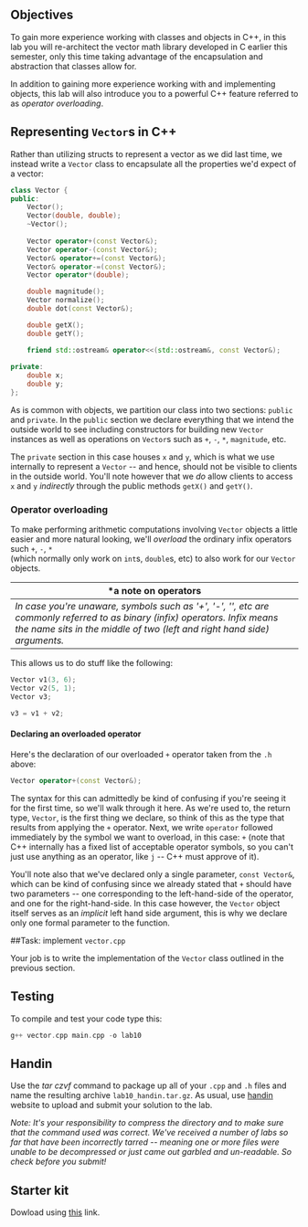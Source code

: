 ## Objectives

To gain more experience working with classes and objects in C++, in this lab you will 
re-architect the vector math library developed in C earlier this semester, only this 
time taking advantage of the encapsulation and abstraction that classes allow for.

In addition to gaining more experience working with and implementing objects, this lab 
will also introduce you to a powerful C++ feature referred to as *operator overloading*.

## Representing `Vector`s in C++

Rather than utilizing structs to represent a vector as we did last time, we instead
write a `Vector` class to encapsulate all the properties we'd expect of a vector:

```c++
class Vector {
public:
    Vector();
    Vector(double, double);
    ~Vector();
	
    Vector operator+(const Vector&);
    Vector operator-(const Vector&);
    Vector& operator+=(const Vector&);
    Vector& operator-=(const Vector&);
    Vector operator*(double);

    double magnitude();
    Vector normalize();
    double dot(const Vector&);

    double getX();
    double getY();

    friend std::ostream& operator<<(std::ostream&, const Vector&);
    
private:
    double x;
    double y;
};
```
As is common with objects, we partition our class into two sections: `public` and 
`private`. In the `public` section we declare everything that we intend the outside world 
to see including constructors for building new `Vector` instances as well as operations 
on `Vector`s such as `+`, `-`, `*`, `magnitude`, etc. 

The `private` section in this case houses `x` and `y`, which is what we use internally to
represent a `Vector` -- and hence, should not be visible to clients in the outside world. 
You'll note however that we *do* allow clients to access `x` and `y` *indirectly* through 
the public methods `getX()` and `getY()`.

### Operator overloading

To make performing arithmetic computations involving `Vector` objects a little easier and 
more natural looking, we'll *overload* the ordinary infix operators such `+`, `-`, `*`  
(which normally only work on `int`s, `double`s, etc) to also work for our `Vector` 
objects. 

|*a note on operators|
|-------------|
|*In case you're unaware, symbols such as '+', '-', '\', etc are commonly referred to as binary (infix) operators. Infix means the name sits in the middle of two (left and right hand side) arguments.*|

This allows us to do stuff like the following:
```c++
Vector v1(3, 6);
Vector v2(5, 1);
Vector v3;

v3 = v1 + v2;
```

#### Declaring an overloaded operator

Here's the declaration of our overloaded `+` operator taken from the `.h` above:

```c++
Vector operator+(const Vector&);
```
The syntax for this can admittedly be kind of confusing if you're seeing it for the first time, so we'll walk through it here. As we're used to, the return type, `Vector`, is the first thing we declare, so think of this as the type that results from applying the `+` operator. Next, we write `operator` followed immediately by the symbol we want to overload, in this case: `+` (note that C++ internally has a fixed list of acceptable operator symbols, so you can't just use anything as an operator, like `j` -- C++ must approve of it).

You'll note also that we've declared only a single parameter, `const Vector&`, which can be kind of confusing since we already stated that `+` should have two parameters -- one corresponding to the left-hand-side of the operator, and one for the right-hand-side. In this case however, the `Vector` object itself serves as an *implicit* left hand side argument, this is why we declare only one formal parameter to the function.

##Task: implement `vector.cpp`

Your job is to write the implementation of the `Vector` class outlined in the previous
section.

## Testing

To compile and test your code type this:

```c++
g++ vector.cpp main.cpp -o lab10
```

## Handin

Use the *tar czvf* command to package up all of your `.cpp` and `.h` files and name the 
resulting archive `lab10_handin.tar.gz`. As usual, use [handin](http://handin.cs.clemson.edu/courses) 
website to upload and submit your solution to the lab.

*Note: It's your responsibility to compress the directory and to make sure that the 
command used was correct. We've received a number of labs so far that have been 
incorrectly tarred -- meaning one or more files were unable to be decompressed 
or just came out garbled and un-readable. So check before you submit!*

## Starter kit
Dowload using [this](https://github.com/Welchd1/cpsc210-labs/releases/download/9.0/lab9.tar.gz) link.


